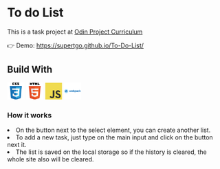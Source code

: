 # To do List

This is a task project at <a href = 'https://www.theodinproject.com/'  target='_blank' >Odin Project Curriculum</a>

👉 Demo: https://supertgo.github.io/To-Do-List/

## Build With

<p><img src="https://raw.githubusercontent.com/devicons/devicon/master/icons/css3/css3-original-wordmark.svg" alt="css3" width="40" height="40"/>
<img src="https://raw.githubusercontent.com/devicons/devicon/master/icons/html5/html5-original-wordmark.svg" alt="html5" width="40" height="40"/> 
<img src="https://raw.githubusercontent.com/devicons/devicon/master/icons/javascript/javascript-original.svg" alt="javascript" width="40" height="40"/>
<img src="https://raw.githubusercontent.com/devicons/devicon/d00d0969292a6569d45b06d3f350f463a0107b0d/icons/webpack/webpack-original-wordmark.svg" alt="webpack" width="40" height="40"/> </p>

### How it works

<li> On the button next to the select element, you can create another list. </li>
<li> To add a new task, just type on the main input and click on the button next it. </li>
<li> The list is saved on the local storage so if  the history is cleared, the whole site also will be cleared. </li>
